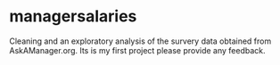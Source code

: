 # managersalaries
Cleaning and an exploratory analysis of the survery data obtained from AskAManager.org. Its is my first project please provide any feedback.
